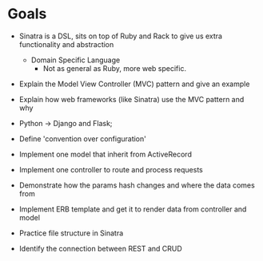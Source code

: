 # Goals
- Sinatra is a DSL, sits on top of Ruby and Rack to give us extra functionality and abstraction
  - Domain Specific Language
    - Not as general as Ruby, more web specific.
- Explain the Model View Controller (MVC) pattern and give an example
- Explain how web frameworks (like Sinatra) use the MVC pattern and why
- Python -> Django and Flask;

- Define 'convention over configuration'
- Implement one model that inherit from ActiveRecord
- Implement one controller to route and process requests
- Demonstrate how the params hash changes and where the data comes from
- Implement ERB template and get it to render data from controller and model
- Practice file structure in Sinatra
- Identify the connection between REST and CRUD
